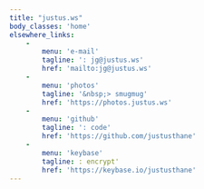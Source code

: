 ```yaml
---
title: "justus.ws"
body_classes: 'home'
elsewhere_links:
    -
        menu: 'e-mail'
        tagline: ': jg@justus.ws'
        href: 'mailto:jg@justus.ws'
    - 
        menu: 'photos'
        tagline: '&nbsp;> smugmug'
        href: 'https://photos.justus.ws'
    - 
        menu: 'github'
        tagline: ': code'
        href: 'https://github.com/justusthane'
    - 
        menu: 'keybase'
        tagline: : encrypt'
        href: 'https://keybase.io/justusthane'
---
```

